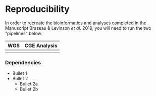# Reproducibility

In order to recreate the bioinformatics and analyses
completed in the Manuscript Brazeau & Levinson _et al._ 2019,
you will need to run the two "pipelines" below:


|  WGS                            |  CGE Analysis                   |
| ------------------------------- | ------------------------------- |
|                                 |                                 |



### Dependencies

* Bullet 1
* Bullet 2
  * Bullet 2a
  * Bullet 2b
